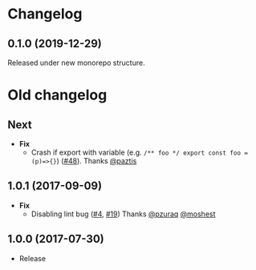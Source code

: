 # Changelog

## 0.1.0 (2019-12-29)

Released under new monorepo structure.

# Old changelog

## Next
- **Fix**
  - Crash if export with variable (e.g. `/** foo */ export const foo = (p)=>{}`) ([#48](https://github.com/esdoc/esdoc-plugins/pull/48)). Thanks [@paztis](https://github.com/paztis)

## 1.0.1 (2017-09-09)
- **Fix**
  - Disabling lint bug ([#4](https://github.com/esdoc/esdoc-plugins/pull/4), [#19](https://github.com/esdoc/esdoc-plugins/pull/19)) Thanks [@pzuraq](https://github.com/pzuraq) [@moshest](https://github.com/moshest)

## 1.0.0 (2017-07-30)
- Release
